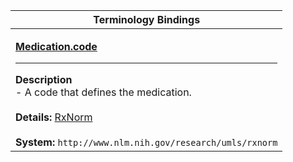 |Terminology Bindings|
|---|
|<p>**[Medication.code](http://hl7.org/fhir/R4/medication-definitions.html#Medication.code)**<hr>**Description**<br>- A code that defines the medication.<br><br>**Details:** [RxNorm](http://hl7.org/fhir/r4/rxnorm.html)<br><br>**System:** `http://www.nlm.nih.gov/research/umls/rxnorm`|
